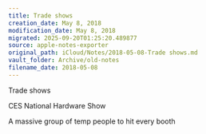 ```yaml
---
title: Trade shows
creation_date: May 8, 2018
modification_date: May 8, 2018
migrated: 2025-09-20T01:25:20.489877
source: apple-notes-exporter
original_path: iCloud/Notes/2018-05-08-Trade shows.md
vault_folder: Archive/old-notes
filename_date: 2018-05-08
---
```



Trade shows 

CES
National Hardware Show

A massive group of temp people to hit every booth
